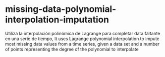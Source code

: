 # missing-data-polynomial-interpolation-imputation
Utiliza la interpolación polinómica de Lagrange para completar data faltante en una serie de tiempo, 
It uses Lagrange polynomial interpolation to impute most missing data values from a time series, given a data set and a number of points representing the degree of the polynomial to interpolate
